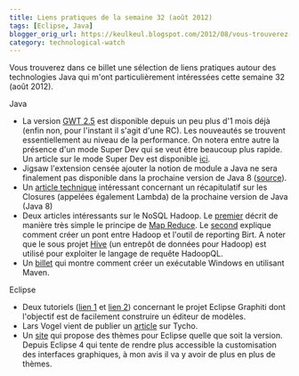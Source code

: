 ```yaml
---
title: Liens pratiques de la semaine 32 (août 2012)
tags: [Eclipse, Java]
blogger_orig_url: https://keulkeul.blogspot.com/2012/08/vous-trouverez-dans-ce-billet-une.html
category: technological-watch
---
```


Vous trouverez dans ce billet une sélection de liens pratiques autour des technologies Java qui m'ont particulièrement intéressées cette semaine 32 (août 2012).

Java

* La version [GWT 2.5](https://developers.google.com/web-toolkit/) est disponible depuis un peu plus d'1 mois déjà (enfin non, pour l'instant il s'agit d'une RC). Les nouveautés se trouvent essentiellement au niveau de la performance. On notera entre autre la présence d'un mode Super Dev qui se veut être beaucoup plus rapide. Un article sur le mode Super Dev est disponible [ici](http://tbroyer.posterous.com/how-does-gwts-super-dev-mode-work).
* Jigsaw l'extension censée ajouter la notion de module a Java ne sera finalement pas disponible dans la prochaine version de Java 8 ([source](http://blog.xebia.fr/2012/07/24/revue-de-presse-xebia-2012-30/#RevuedePresseXebia-Jigsawa%28encore%29rat%C3%A9letrain)).
* Un [article technique](http://cr.openjdk.java.net/%7Ebriangoetz/lambda/lambda-state-4.html) intéressant concernant un récapitulatif sur les Closures (appelées également Lambda) de la prochaine version de Java (Java 8)
* Deux articles intéressants sur le NoSQL Hadoop. Le [premier](http://blog.zenika.com/index.php?post/2012/07/11/Hadoop-et-le-MapReduce-au-service-des-gros-volumes-de-donn%C3%A9es) décrit de manière très simple le principe de [Map Reduce](http://en.wikipedia.org/wiki/MapReduce). Le [second](http://blog.zenika.com/index.php?post/2012/07/25/Hadoop%2C-deuxi%C3%A8me-partie-%3A-la-connection-entre-Birt-et-Hadoop) explique comment créer un pont entre Hadoop et l'outil de reporting Birt. A noter que le sous projet [Hive](http://hive.apache.org/) (un entrepôt de données pour Hadoop) est utilisé pour exploiter le langage de requête HadoopQL.
* Un [billet](http://www.java.net/story/micha-kops-creating-windows-executable-jar-using-maven) qui montre comment créer un exécutable Windows en utilisant Maven.

Eclipse

* Deux tutoriels ([lien 1](http://eclipseo.blogspot.com/2012/08/tutorial-on-empty-graphiti-editor.html) et [lien 2](http://eclipseo.blogspot.com/2012/08/adding-nodes-in-graphiti-editor.html)) concernant le projet Eclipse Graphiti dont l'objectif est de facilement construire un éditeur de modèles.
* Lars Vogel vient de publier un [article](http://www.vogella.com/articles/EclipseTycho/article.html) sur Tycho.
* Un [site](http://eclipsecolorthemes.org/) qui propose des thèmes pour Eclipse quelle que soit la version. Depuis Eclipse 4 qui tente de rendre plus accessible la customisation des interfaces graphiques, à mon avis il va y avoir de plus en plus de thèmes.